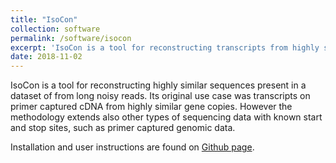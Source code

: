 ```yaml
---
title: "IsoCon"
collection: software
permalink: /software/isocon
excerpt: 'IsoCon is a tool for reconstructing transcripts from highly similar gene families with PacBio Iso-Seq data.'
date: 2018-11-02
---
```


IsoCon is a tool for reconstructing highly similar sequences present in a dataset of from long noisy reads. Its original use case was transcripts on primer captured cDNA from highly similar gene copies. However the methodology extends also other types of sequencing data with known start and stop sites, such as primer captured genomic data.

Installation and user instructions are found on [Github page](https://github.com/ksahlin/IsoCon).

